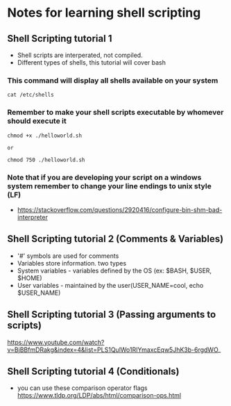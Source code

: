 # Notes for learning shell scripting


## Shell Scripting tutorial 1 

+ Shell scripts are interperated, not compiled. 
+ Different types of shells, this tutorial will cover bash 

### This command will display all shells available on your system
```
cat /etc/shells
```

### Remember to make your shell scripts executable by whomever should execute it
```
chmod +x ./helloworld.sh

or

chmod 750 ./helloworld.sh

```

### Note that if you are developing your script on a windows system remember to change your line endings to unix style (LF)
+ https://stackoverflow.com/questions/2920416/configure-bin-shm-bad-interpreter


## Shell Scripting tutorial 2 (Comments & Variables)
+ '#' symbols are used for comments
+  Variables store information. two types
  + System variables - variables defined by the OS (ex: $BASH, $USER, $HOME)
  + User variables - maintained by the user(USER_NAME=cool, echo $USER_NAME)


## Shell Scripting tutorial 3 (Passing arguments to scripts)
https://www.youtube.com/watch?v=BjBBfmDRakg&index=4&list=PLS1QulWo1RIYmaxcEqw5JhK3b-6rgdWO_


## Shell Scripting tutorial 4 (Conditionals)
+ you can use these comparison operator flags https://www.tldp.org/LDP/abs/html/comparison-ops.html